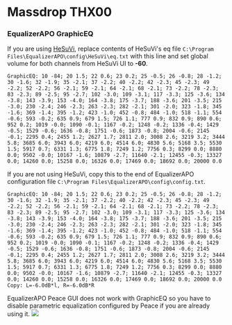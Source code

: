 # Massdrop THX00
### EqualizerAPO GraphicEQ
If you are using [HeSuVi](https://sourceforge.net/projects/hesuvi/), replace contents of HeSuVi's eq file `C:\Program Files\EqualizerAPO\config\HeSuVi\eq.txt` with this line and set global volume for both channels from HeSuVi UI to **-60**.
```
GraphicEQ: 10 -84; 20 1.5; 22 0.6; 23 0.2; 25 -0.5; 26 -0.8; 28 -1.2; 30 -1.6; 32 -1.9; 35 -2.1; 37 -2.2; 40 -2.2; 42 -2.3; 45 -2.3; 49 -2.2; 52 -2.2; 56 -2.1; 59 -2.1; 64 -2.1; 68 -2.1; 73 -2.2; 78 -2.3; 83 -2.3; 89 -2.5; 95 -2.7; 102 -3.0; 109 -3.1; 117 -3.3; 125 -3.6; 134 -3.8; 143 -3.9; 153 -4.0; 164 -3.8; 175 -3.7; 188 -3.6; 201 -3.5; 215 -3.0; 230 -2.4; 246 -2.3; 263 -2.3; 282 -2.1; 301 -2.0; 323 -1.8; 345 -1.6; 369 -1.4; 395 -1.2; 423 -1.0; 452 -0.8; 484 -1.0; 518 -1.1; 554 -0.6; 593 -0.2; 635 0.9; 679 1.5; 726 1.1; 777 0.9; 832 0.9; 890 0.6; 952 0.2; 1019 -0.0; 1090 -0.1; 1167 -0.2; 1248 -0.2; 1336 -0.4; 1429 -0.5; 1529 -0.6; 1636 -0.8; 1751 -0.6; 1873 -0.8; 2004 -0.6; 2145 -0.1; 2295 0.4; 2455 1.2; 2627 1.7; 2811 2.0; 3008 2.6; 3219 3.2; 3444 5.8; 3685 6.0; 3943 6.0; 4219 6.0; 4514 6.0; 4830 5.6; 5168 3.5; 5530 1.5; 5917 0.7; 6331 1.3; 6775 1.8; 7249 1.2; 7756 0.3; 8299 0.0; 8880 0.0; 9502 -0.0; 10167 -1.6; 10879 -2.7; 11640 -2.1; 12455 -0.3; 13327 0.0; 14260 0.0; 15258 0.0; 16326 0.0; 17469 0.0; 18692 0.0; 20000 0.0
```
If you are not using HeSuVi, copy this to the end of EqualizerAPO configuration file `C:\Program Files\EqualizerAPO\config\config.txt`.
```
GraphicEQ: 10 -84; 20 1.5; 22 0.6; 23 0.2; 25 -0.5; 26 -0.8; 28 -1.2; 30 -1.6; 32 -1.9; 35 -2.1; 37 -2.2; 40 -2.2; 42 -2.3; 45 -2.3; 49 -2.2; 52 -2.2; 56 -2.1; 59 -2.1; 64 -2.1; 68 -2.1; 73 -2.2; 78 -2.3; 83 -2.3; 89 -2.5; 95 -2.7; 102 -3.0; 109 -3.1; 117 -3.3; 125 -3.6; 134 -3.8; 143 -3.9; 153 -4.0; 164 -3.8; 175 -3.7; 188 -3.6; 201 -3.5; 215 -3.0; 230 -2.4; 246 -2.3; 263 -2.3; 282 -2.1; 301 -2.0; 323 -1.8; 345 -1.6; 369 -1.4; 395 -1.2; 423 -1.0; 452 -0.8; 484 -1.0; 518 -1.1; 554 -0.6; 593 -0.2; 635 0.9; 679 1.5; 726 1.1; 777 0.9; 832 0.9; 890 0.6; 952 0.2; 1019 -0.0; 1090 -0.1; 1167 -0.2; 1248 -0.2; 1336 -0.4; 1429 -0.5; 1529 -0.6; 1636 -0.8; 1751 -0.6; 1873 -0.8; 2004 -0.6; 2145 -0.1; 2295 0.4; 2455 1.2; 2627 1.7; 2811 2.0; 3008 2.6; 3219 3.2; 3444 5.8; 3685 6.0; 3943 6.0; 4219 6.0; 4514 6.0; 4830 5.6; 5168 3.5; 5530 1.5; 5917 0.7; 6331 1.3; 6775 1.8; 7249 1.2; 7756 0.3; 8299 0.0; 8880 0.0; 9502 -0.0; 10167 -1.6; 10879 -2.7; 11640 -2.1; 12455 -0.3; 13327 0.0; 14260 0.0; 15258 0.0; 16326 0.0; 17469 0.0; 18692 0.0; 20000 0.0
Copy: L=-6.0dB*l, R=-6.0dB*R
```
EqualizerAPO Peace GUI does not work with GraphicEQ so you have to disable parametric equalization configured by Peace if you are already using it.
![](https://raw.githubusercontent.com/jaakkopasanen/AutoEq/master/results/Innerfidelity%202017/innerfidelity/onear/Massdrop%20THX00/Massdrop%20THX00.png)
